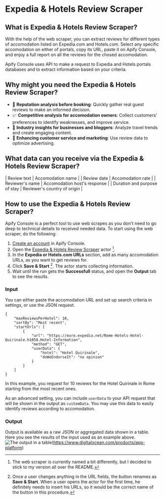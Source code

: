 # Expedia & Hotels Review Scraper
## What is Expedia & Hotels Review Scraper? 

With the help of the web scraper, you can extract reviews for different types of accomodation listed on Expedia.com and Hotels.com. Select any specific accomodation on either of portals, copy its URL, paste it on Apify Console, and enjoy a full report on all the reviews for the chosed accomodation.

Apify Console uses API to make a request to Expedia and Hotels portals databases and to extract information based on your criteria. 

## Why might you need the Expedia & Hotels Review Scraper? 

* 🏨 **Reputation analysis before booking**: Quickly gather real guest reviews to make an informed decision.
* 📈 **Competitive analysis for accomodation owners**: Collect customers' preferences to identify weaknesses, and improve service.
* 📝 **Industry insights for businesses and bloggers**: Analyze travel trends and create engaging content.
* 🌴 **Enhancing customer service and marketing**: Use review data to optimize advertising.

## What data can you receive via the Expedia & Hotels Review Scraper?

| Review text | Accomodation name |
| Review date | Accomodation rate |
| Reviewer's name | Accomodation host's response |
| Duration and purpose of stay | Reviewer's country of origin |

## How to use the Expedia & Hotels Review Scraper?

Apify Console is a perfect tool to use web scrapes as you don't need to go deep to technical details to received needed data. To start using the web scraper, do the following:

1. [Create an account](https://console.apify.com/sign-up) in Apify Console. 
2. Open the [Expedia & Hotels Review Scraper](https://apify.com/tri_angle/expedia-hotels-com-reviews-scraper) actor [^firstnote].
3. In the **Expedia or Hotels.com URLs** section, add as many accomodation URLs, as you want to get reviews for. 
4. Click **Save & Start** [^secondnote]. The actor starts collecting information.
5. Wait until the run gets the **Successfull** status, and open the **Output** tab to see the results.

### Input

You can either paste the accomodation URL and set up search criteria in settings, or use the JSON request. 

```
{
    "maxReviewsPerHotel": 10,
    "sortBy": "Most recent",
    "startUrls": [
        {
            "url": "https://euro.expedia.net/Rome-Hotels-Hotel-Quirinale.h1058.Hotel-Information",
            "method": "GET",
            "userData": {
                "hotel": "Hotel Quirinale",
                "doWeEndorseIt": "no opinion"
            }
        }
    ]
}
```
In this example, you request for 10 reviews for the Hotel Quirinale in Rome starting from the most recent ones. 

As an advanced setting, you can include `userData` to your API request that will be shown in the output as `customData`. You may use this data to easily identify reviews according to accomodation.

### Output

Output is available as a raw JSON or aggregated data shown in a table. Here you see the results of the input used as an example above.
![The output in a table](https://drive.google.com/file/d/1g6-BLj237bzYi1xrNY7smwCBxfJoxd8V/view?usp=sharing)(https://www.digitalocean.com/products/app-platform)

[^firstnote]: The web scraper is currently named a bit differently, but I decided to stick to my version all over the README. 
[^secondnote]: Once a user changes anything in the URL fields, the button renames as **Save & Start**. When a user opens the actor for the first time, he definitely needs to insert his URLs, so it would be the correct name of the button in this procedure.
